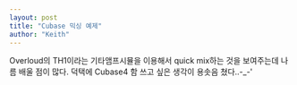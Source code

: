 ```yaml
---
layout: post
title: "Cubase 믹싱 예제"
author: "Keith"
---
```



Overloud의 TH1이라는 기타앰프시뮬을 이용해서 quick mix하는 것을 보여주는데 나름 배울 점이 많다.
덕택에 Cubase4 함 쓰고 싶은 생각이 용솟음 쳤다..-_-'




